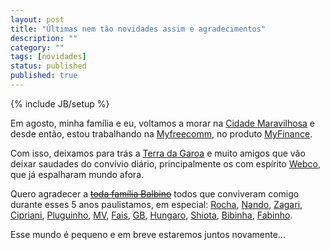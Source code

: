 ```yaml
---
layout: post
title: "Últimas nem tão novidades assim e agradecimentos"
description: ""
category: ""
tags: [novidades]
status: published
published: true
---
```

{% include JB/setup %}

Em agosto, minha família e eu, voltamos a morar na [Cidade Maravilhosa](http://pt.wikipedia.org/wiki/Rio_de_Janeiro_(cidade)) e desde então, estou trabalhando na [Myfreecomm](http://www.myfreecomm.com.br), no produto [MyFinance](http://www.myfinance.com.br).

Com isso, deixamos para trás a [Terra da Garoa](http://pt.wikipedia.org/wiki/Terra_da_garoa) e muito amigos que vão deixar saudades do convívio diário, principalmente os com espírito [Webco](https://web.archive.org/web/20090720025053/http://www.webcointernet.com/), que já espalharam mundo afora.

Quero agradecer a <del><a href='http://www.youtube.com/watch?v=K6lO1rfW6F8'>toda família Balbino</a></del> todos que conviveram comigo durante esses 5 anos paulistamos, em especial: [Rocha](http://twitter.com/lsdr), [Nando](http://twitter.com/fnando), [Zagari](http://twitter.com/zagari), [Cipriani](http://twitter.com/lfcipriani), [Pluguinho](http://twitter.com/nuxlli), [MV](http://twitter.com/darthmv), [Fais](http://twitter.com/lucasfais), [GB](http://twitter.com/gbenatti), [Hungaro](http://twitter.com/lucashungaro), [Shiota](http://twitter.com/shiota), [Bibinha](http://twitter.com/wilsorsouza), [Fabinho](http://twitter.com/fabinhot).

Esse mundo é pequeno e em breve estaremos juntos novamente...